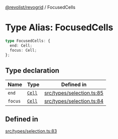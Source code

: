 [@revolist/revogrid](README.md) / FocusedCells

# Type Alias: FocusedCells

```ts
type FocusedCells: {
  end: Cell;
  focus: Cell;
};
```

## Type declaration

| Name | Type | Defined in |
| ------ | ------ | ------ |
| `end` | [`Cell`](Interface.Cell.md) | [src/types/selection.ts:85](https://github.com/revolist/revogrid/blob/703fa47ec13d35676d07f3192b2741384647a863/src/types/selection.ts#L85) |
| `focus` | [`Cell`](Interface.Cell.md) | [src/types/selection.ts:84](https://github.com/revolist/revogrid/blob/703fa47ec13d35676d07f3192b2741384647a863/src/types/selection.ts#L84) |

## Defined in

[src/types/selection.ts:83](https://github.com/revolist/revogrid/blob/703fa47ec13d35676d07f3192b2741384647a863/src/types/selection.ts#L83)
